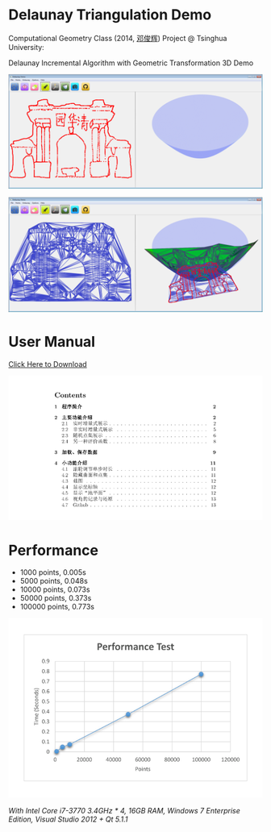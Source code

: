 Delaunay Triangulation Demo
========

Computational Geometry Class (2014, [邓俊辉](http://dsa.cs.tsinghua.edu.cn/~deng/index.htm)) Project @ Tsinghua University:

Delaunay Incremental Algorithm with Geometric Transformation 3D Demo

![](https://raw.githubusercontent.com/qiaone/delaunay/master/Img/gate_1.png)

![](https://raw.githubusercontent.com/qiaone/delaunay/master/Img/gate_2.png)

# User Manual #

[Click Here to Download](https://raw.githubusercontent.com/qiaone/delaunay/master/Docs/user_manual.pdf)

[![](https://raw.githubusercontent.com/qiaone/delaunay/master/Img/user_manual.png)](https://raw.githubusercontent.com/qiaone/delaunay/master/Docs/user_manual.pdf)

# Performance #

- 1000 points, 0.005s
- 5000 points, 0.048s
- 10000 points, 0.073s
- 50000	points, 0.373s
- 100000 points, 0.773s

![](https://raw.githubusercontent.com/qiaone/delaunay/master/Img/performance.png)

  *With Intel Core i7-3770 3.4GHz * 4, 16GB RAM, Windows 7 Enterprise Edition, Visual Studio 2012 + Qt 5.1.1*
